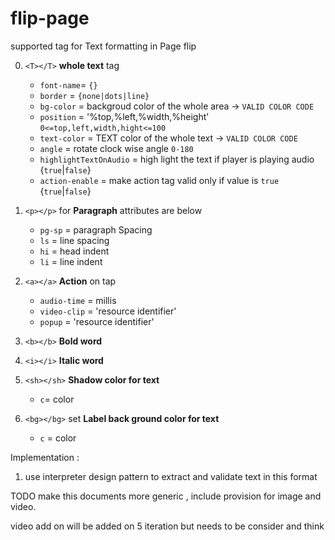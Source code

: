# flip-page
supported tag for Text formatting in Page flip

0. `<T></T>` **whole text** tag
      * `font-name`= `{}`
      * `border` = `{none|dots|line}`
      * `bg-color` = backgroud color of the whole area -> `VALID COLOR CODE`
      * `position` = '%top,%left,%width,%height' `0<=top,left,width,hight<=100`
      * `text-color` = TEXT color of the whole text -> `VALID COLOR CODE`
      * `angle` = rotate clock wise angle `0-180`
      * `highlightTextOnAudio` =  high light the text if player is playing audio {`true`|`false`}
      * `action-enable` = make action tag valid only if value is `true` {`true`|`false`}

1. `<p></p>` for **Paragraph**  attributes are below
    * `pg-sp` = paragraph Spacing
    * `ls` = line spacing
    * `hi` = head indent
    * `li` = line indent

2. `<a></a>` **Action** on tap
     * `audio-time` = millis
     * `video-clip` = 'resource identifier'
     * `popup` = 'resource identifier'

3. `<b></b>` **Bold word**

4. `<i></i>` **Italic word**

5.  `<sh></sh>` **Shadow color for text**
    * `c`= color

6. `<bg></bg>` set **Label back ground color for text**
    * `c` = color



Implementation :

  1. use interpreter design pattern to extract and validate text in this format
  
  TODO make this documents more generic , include provision for image and video. 
  
  video add on will be added on 5 iteration but needs to be consider and think
